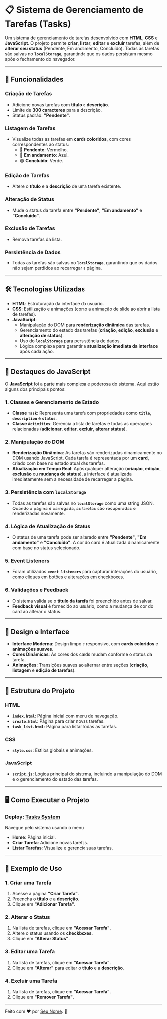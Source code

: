 # 📋 Sistema de Gerenciamento de Tarefas (Tasks)

Um sistema de gerenciamento de tarefas desenvolvido com **HTML**, **CSS** e **JavaScript**. O projeto permite **criar**, **listar**, **editar** e **excluir** tarefas, além de **alterar seu status** (Pendente, Em andamento, Concluído). Todas as tarefas são salvas no **`localStorage`**, garantindo que os dados persistam mesmo após o fechamento do navegador.

---

## 🚀 Funcionalidades

### **Criação de Tarefas**
- Adicione novas tarefas com **título** e **descrição**.
- Limite de **300 caracteres** para a descrição.
- Status padrão: **"Pendente"**.

### **Listagem de Tarefas**
- Visualize todas as tarefas em **cards coloridos**, com cores correspondentes ao status:
  - 🔴 **Pendente**: Vermelho.
  - 🔵 **Em andamento**: Azul.
  - 🟢 **Concluído**: Verde.

### **Edição de Tarefas**
- Altere o **título** e a **descrição** de uma tarefa existente.

### **Alteração de Status**
- Mude o status da tarefa entre **"Pendente"**, **"Em andamento"** e **"Concluído"**.

### **Exclusão de Tarefas**
- Remova tarefas da lista.

### **Persistência de Dados**
- Todas as tarefas são salvas no **`localStorage`**, garantindo que os dados não sejam perdidos ao recarregar a página.

---

## 🛠️ Tecnologias Utilizadas

- **HTML**: Estruturação da interface do usuário.
- **CSS**: Estilização e animações (como a animação de slide ao abrir a lista de tarefas).
- **JavaScript**:
  - Manipulação do DOM para **renderização dinâmica** das tarefas.
  - Gerenciamento do estado das tarefas (**criação**, **edição**, **exclusão** e **alteração de status**).
  - Uso do **`localStorage`** para persistência de dados.
  - Lógica complexa para garantir a **atualização imediata da interface** após cada ação.

---

## 🧠 Destaques do JavaScript

O **JavaScript** foi a parte mais complexa e poderosa do sistema. Aqui estão alguns dos principais pontos:

### **1. Classes e Gerenciamento de Estado**
- **Classe `Task`**: Representa uma tarefa com propriedades como **`title`**, **`description`** e **`status`**.
- **Classe `Activities`**: Gerencia a lista de tarefas e todas as operações relacionadas (**adicionar**, **editar**, **excluir**, **alterar status**).

### **2. Manipulação do DOM**
- **Renderização Dinâmica**: As tarefas são renderizadas dinamicamente no DOM usando JavaScript. Cada tarefa é representada por um **card**, criado com base no estado atual das tarefas.
- **Atualização em Tempo Real**: Após qualquer alteração (**criação**, **edição**, **exclusão** ou **mudança de status**), a interface é atualizada imediatamente sem a necessidade de recarregar a página.

### **3. Persistência com `localStorage`**
- Todas as tarefas são salvas no **`localStorage`** como uma string JSON. Quando a página é carregada, as tarefas são recuperadas e renderizadas novamente.

### **4. Lógica de Atualização de Status**
- O status de uma tarefa pode ser alterado entre **"Pendente"**, **"Em andamento"** e **"Concluído"**. A cor do card é atualizada dinamicamente com base no status selecionado.

### **5. Event Listeners**
- Foram utilizados **`event listeners`** para capturar interações do usuário, como cliques em botões e alterações em checkboxes.

### **6. Validações e Feedback**
- O sistema valida se o **título da tarefa** foi preenchido antes de salvar.
- **Feedback visual** é fornecido ao usuário, como a mudança de cor do card ao alterar o status.

---

## 🎨 Design e Interface

- **Interface Moderna**: Design limpo e responsivo, com **cards coloridos** e **animações suaves**.
- **Cores Dinâmicas**: As cores dos cards mudam conforme o status da tarefa.
- **Animações**: Transições suaves ao alternar entre seções (**criação**, **listagem** e **edição de tarefas**).

---

## 📂 Estrutura do Projeto

### **HTML**
- **`index.html`**: Página inicial com menu de navegação.
- **`create.html`**: Página para criar novas tarefas.
- **`task_list.html`**: Página para listar todas as tarefas.

### **CSS**
- **`style.css`**: Estilos globais e animações.

### **JavaScript**
- **`script.js`**: Lógica principal do sistema, incluindo a manipulação do DOM e o gerenciamento do estado das tarefas.

---

## 🖥️ Como Executar o Projeto

### **Deploy**: [Tasks System](https://tasks-one-pi.vercel.app/task_list.html)

Navegue pelo sistema usando o menu:
- **Home**: Página inicial.
- **Criar Tarefa**: Adicione novas tarefas.
- **Listar Tarefas**: Visualize e gerencie suas tarefas.

---

## 📝 Exemplo de Uso

### **1. Criar uma Tarefa**
1. Acesse a página **"Criar Tarefa"**.
2. Preencha o **título** e a **descrição**.
3. Clique em **"Adicionar Tarefa"**.

### **2. Alterar o Status**
1. Na lista de tarefas, clique em **"Acessar Tarefa"**.
2. Altere o status usando os **checkboxes**.
3. Clique em **"Alterar Status"**.

### **3. Editar uma Tarefa**
1. Na lista de tarefas, clique em **"Acessar Tarefa"**.
2. Clique em **"Alterar"** para editar o **título** e a **descrição**.

### **4. Excluir uma Tarefa**
1. Na lista de tarefas, clique em **"Acessar Tarefa"**.
2. Clique em **"Remover Tarefa"**.

---


Feito com ❤️ por [Seu Nome](https://github.com/seu-usuario). 🚀
